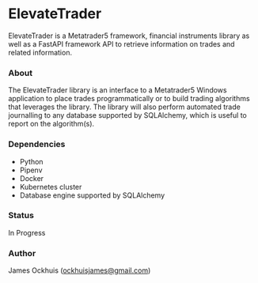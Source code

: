 # ElevateTrader

ElevateTrader is a Metatrader5 framework, financial instruments library as well as a FastAPI framework API to retrieve information on trades and related information.

### About
The ElevateTrader library is an interface to a Metatrader5 Windows application to place trades programmatically or to build trading algorithms that leverages the library.
The library will also perform automated trade journalling to any database supported by SQLAlchemy, which is useful to report on the algorithm(s). 

### Dependencies
- Python
- Pipenv
- Docker
- Kubernetes cluster
- Database engine supported by SQLAlchemy

### Status
In Progress


### Author
James Ockhuis (ockhuisjames@gmail.com)

